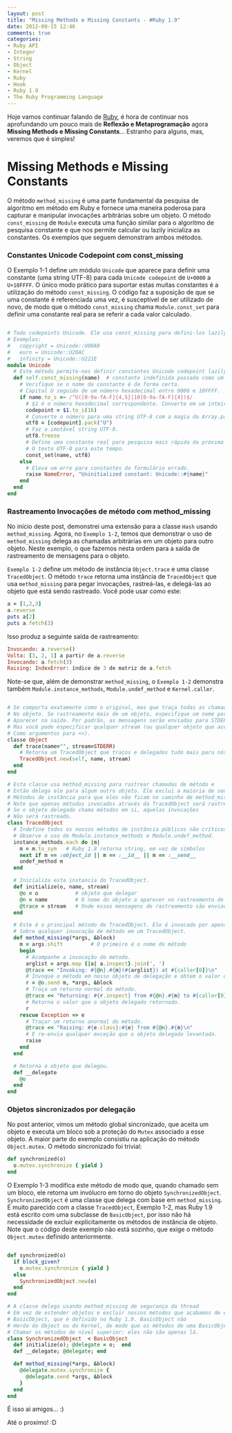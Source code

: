 ```yaml
---
layout: post
title: "Missing Methods e Missing Constants - #Ruby 1.9"
date: 2012-09-15 12:46
comments: true
categories: 
- Ruby API
- Integer
- String
- Object
- Kernel
- Ruby
- Hook
- Ruby 1.9
- The Ruby Programming Language
---
```


<p>Hoje vamos continuar falando de <a href="http://www.ruby-doc.org/core-1.9.2/">Ruby</a>, é hora de continuar nos aprofundando um pouco mais de
<b>Reflexão e Metaprogramação</b> agora <b>Missing Methods e Missing Constants</b>... Estranho para alguns, mas, veremos que é simples!</p>

<h1>Missing Methods e Missing Constants</h1>

O método `method_missing` é uma parte fundamental da pesquisa de algoritmo em método em Ruby e fornece uma maneira poderosa para capturar e manipular
invocações arbitrárias sobre um objeto. O método `const_missing` de `Module` executa uma função similar para o algoritmo de pesquisa constante e que
nos permite calcular ou lazily inicializa as constantes. Os exemplos que seguem demonstram ambos métodos.
<!--more-->

<h3>Constantes Unicode Codepoint com const_missing</h3>

O Exemplo 1-1 define um módulo `Unicode` que aparece para definir uma constante (uma string UTF-8) para cada `Unicode codepoint` de `U+0000` a 
`U+10FFFF`. O único modo prático para suportar estas muitas constantes é a utilização do método `const_missing`. O código faz a suposição de que se uma
constante é referenciada uma vez, é susceptível de ser utilizado de novo, de modo que o método `const_missing` chama `Module.const_set` para definir
uma constante real para se referir a cada valor calculado.

``` ruby Exemplo 1-1. Constantes Unicode codepoint com const_missing

# Todo codepoints Unicode. Ele usa const_missing para defini-los lazily.
# Exemplos:
#   copyright = Unicode::U00A9
#   euro = Unicode::U20AC
#   infinity = Unicode::U221E
module Unicode
  # Este método permite-nos definir constantes Unicode codepoint lazily.
  def self.const_missing(name)  # constante indefinida passada como um símbolo
    # Verifique se o nome da constante é da forma certa.
    # Capital U seguido de um número hexadecimal entre 0000 e 10FFFF.
    if name.to_s =~ /^U([0-9a-fA-F]{4,5}|10[0-9a-fA-F]{4})$/
      # $1 é o número hexadecimal correspondente. Converte em um inteiro.
      codepoint = $1.to_i(16)
      # Converte o número para uma string UTF-8 com a magia do Array.pack.
      utf8 = [codepoint].pack("U")
      # Faz a imutável string UTF-8.
      utf8.freeze
      # Define uma constante real para pesquisa mais rápida da próxima vez, e retorna
      # O texto UTF-8 para este tempo.
      const_set(name, utf8)
    else
      # Eleva um erro para constantes do formulário errado.
      raise NameError, "Uninitialized constant: Unicode::#{name}"
    end
  end
end
```

<h3>Rastreamento Invocações de método com method_missing</h3>

No início deste post, demonstrei uma extensão para a classe `Hash` usando `method_missing`. Agora, no `Exemplo 1-2`, temos que demonstrar o uso de
`method_missing` delega as chamadas arbitrárias em um objeto para outro objeto. Neste exemplo, o que fazemos nesta ordem para a saída de rastreamento
de mensagens para o objeto.

`Exemplo 1-2` define um método de instância `Object.trace` e uma classe `TracedObject`. O método `trace` retorna uma instância de `TracedObject` que
usa `method_missing` para pegar invocações, rastreá-las, e delegá-las ao objeto que está sendo rastreado. Você pode usar como este:

``` ruby Rastrear Metodos
a = [1,2,3]
a.reverse
puts a[2]
puts a.fetch(3)
```

Isso produz a seguinte saída de rastreamento:

``` ruby Retorno
Invocando: a.reverse()
Volta: [3, 2, 1] a partir de a.reverse
Invocando: a.fetch(3)
Raising: IndexError: índice de 3 de matriz de a.fetch
```

Note-se que, além de demonstrar `method_missing`, o `Exemplo 1-2` demonstra também `Module.instance_methods`, `Module.undef_method` e `Kernel.caller`.

``` ruby Exemplo 1-2. Rastreamento invocações de método com method_missing

# Se comporta exatamente como o original, mas que traça todas as chamadas de método
# No objeto. Se rastreamento mais de um objeto, especifique um nome para
# Aparecer na saída. Por padrão, as mensagens serão enviadas para STDERR,
# Mas você pode especificar qualquer stream (ou qualquer objeto que aceita strings
# Como argumentos para <<).
classe Object
  def trace(name="", stream=STDERR)
    # Retorna um TracedObject que traços e delegados tudo mais para nós.
    TracedObject.new(self, name, stream)
  end
end

# Esta classe usa method_missing para rastrear chamadas de método e
# Então delega ele para algum outro objeto. Ele exclui a maioria de seus próprios
# Métodos de instância para que eles não ficam no caminho de method_missing.
# Note que apenas métodos invocados através da TracedObject será rastreado.
# Se o objeto delegado chama métodos em si, aquelas invocações
# Não será rastreado.
class TracedObject
  # Indefine todos os nossos métodos de instância públicos não críticos.
  # Observe o uso do Module.instance_methods e Module.undef_method.
  instance_methods.each do |m|
    m = m.to_sym   # Ruby 1.8 retorna string, em vez de símbolos
    next if m == :object_id || m == :__id__ || m == :__send__
    undef_method m
  end

  # Inicializa esta instancia do TracedObject.
  def initialize(o, name, stream)
    @o = o            # objeto que delegar
    @n = name         # O nome do objeto a aparecer no rastreamento de mensagens
    @trace = stream   # Onde essas mensagens de rastreamento são enviados
  end

  # Este é o principal método de TracedObject. Ele é invocado por apenas
  # Sobre qualquer invocação de método em um TracedObject.
  def method_missing(*args, &block)
    m = args.shift         # O primeiro é o nome do método
    begin
      # Acompanhe a invocação do método.
      arglist = args.map {|a| a.inspect}.join(', ')
      @trace << "Invoking: #{@n}.#{m}(#{arglist}) at #{caller[0]}\n"
      # Invoque o método em nosso objeto de delegação e obtem o valor de retorno.
      r = @o.send m, *args, &block
      # Traça um retorno normal do método.
      @trace << "Returning: #{r.inspect} from #{@n}.#{m} to #{caller[0]}\n"
      # Retorna o valor que o objeto delegado retornado.
      r
    rescue Exception => e
      # Traçar um retorno anormal do método.
      @trace << "Raising: #{e.class}:#{e} from #{@n}.#{m}\n"
      # E re-envia qualquer exceção que o objeto delegado levantada.
      raise
    end
  end

  # Retorna o objeto que delegou.
  def __delegate
    @o
  end
end
```

<h3>Objetos sincronizados por delegação</h3>

No post anterior, vimos um método global sincronizado, que aceita um objeto e executa um bloco sob a proteção do `Mutex` associado a esse objeto. 
A maior parte do exemplo consistiu na aplicação do método `Object.mutex`. O método sincronizado foi trivial:

``` ruby Mutex
def synchronized(o)
  o.mutex.synchronize { yield }
end
```

O Exemplo 1-3 modifica este método de modo que, quando chamado sem um bloco, ele retorna um invólucro em torno do objeto `SynchronizedObject`.
`SynchronizedObject` é uma classe que delega com base em `method_missing`. É muito parecido com a classe `TracedObject`, Exemplo 1-2, mas Ruby 1.9 está
escrito com uma subclasse de `BasicObject`, por isso não há necessidade de excluir explicitamente os métodos de instância de objeto. Note que o código
deste exemplo não está sozinho, que exige o método `Object.mutex` definido anteriormente.

``` ruby Exemplo 1-3. Métodos de sincronização com method_missing

def synchronized(o)
  if block_given?
    o.mutex.synchronize { yield }
  else
    SynchronizedObject.new(o)
  end
end

# A classe delega usando method_missing de segurança da thread
# Em vez de estender objetos e excluir nossos métodos que acabamos de estender de
# BasicObject, que é definido no Ruby 1.9. BasicObject não
# Herda do Object ou do Kernel, de modo que os métodos de uma BasicObject não pode
# Chamar os métodos de nível superior: eles não são apenas lá.
class SynchronizedObject  < BasicObject
  def initialize(o); @delegate = o;  end
  def __delegate; @delegate; end

  def method_missing(*args, &block)
    @delegate.mutex.synchronize {
      @delegate.send *args, &block
    }
  end
end
```

É isso ai amigos... :)

Até o proximo! :D